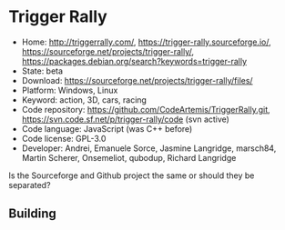 # Trigger Rally

- Home: http://triggerrally.com/, https://trigger-rally.sourceforge.io/, https://sourceforge.net/projects/trigger-rally/, https://packages.debian.org/search?keywords=trigger-rally
- State: beta
- Download: https://sourceforge.net/projects/trigger-rally/files/
- Platform: Windows, Linux
- Keyword: action, 3D, cars, racing
- Code repository: https://github.com/CodeArtemis/TriggerRally.git, https://svn.code.sf.net/p/trigger-rally/code (svn active)
- Code language: JavaScript (was C++ before)
- Code license: GPL-3.0
- Developer: Andrei, Emanuele Sorce, Jasmine Langridge, marsch84, Martin Scherer, Onsemeliot, qubodup, Richard Langridge

Is the Sourceforge and Github project the same or should they be separated?

## Building
